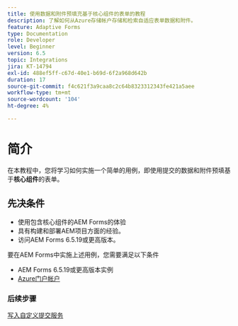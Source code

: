 ```yaml
---
title: 使用数据和附件预填充基于核心组件的表单的教程
description: 了解如何从Azure存储帐户存储和检索自适应表单数据和附件。
feature: Adaptive Forms
type: Documentation
role: Developer
level: Beginner
version: 6.5
topic: Integrations
jira: KT-14794
exl-id: 488ef5ff-c67d-40e1-b69d-6f2a968d642b
duration: 17
source-git-commit: f4c621f3a9caa8c2c64b8323312343fe421a5aee
workflow-type: tm+mt
source-wordcount: '104'
ht-degree: 4%

---
```


# 简介

在本教程中，您将学习如何实施一个简单的用例，即使用提交的数据和附件预填基于&#x200B;**核心组件**&#x200B;的表单。

## 先决条件

* 使用包含核心组件的AEM Forms的体验
* 具有构建和部署AEM项目方面的经验。
* 访问AEM Forms 6.5.19或更高版本。

要在AEM Forms中实施上述用例，您需要满足以下条件

* AEM Forms 6.5.19或更高版本实例
* [Azure门户帐户](https://portal.azure.com/)


### 后续步骤

[写入自定义提交服务](./create-custom-submit.md)
